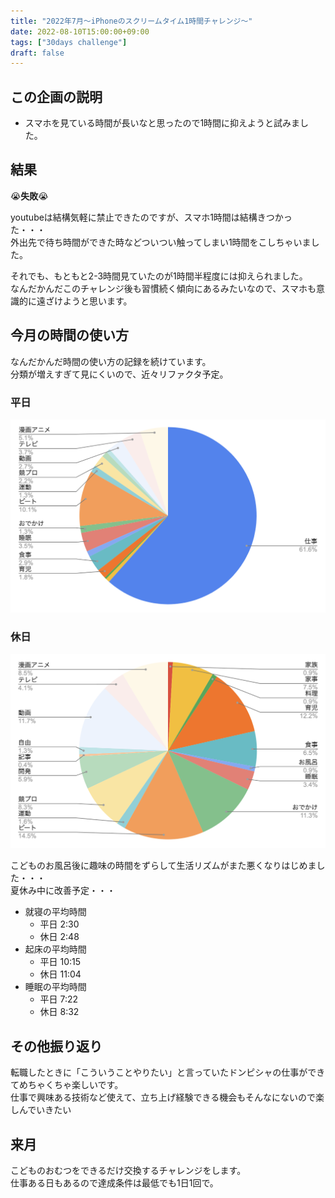 ```yaml
---
title: "2022年7月〜iPhoneのスクリームタイム1時間チャレンジ〜"
date: 2022-08-10T15:00:00+09:00
tags: ["30days challenge"]
draft: false
---
```


## この企画の説明

- スマホを見ている時間が長いなと思ったので1時間に抑えようと試みました。

## 結果

😭**失敗**😭

youtubeは結構気軽に禁止できたのですが、スマホ1時間は結構きつかった・・・  
外出先で待ち時間ができた時などついつい触ってしまい1時間をこしちゃいました。

それでも、もともと2-3時間見ていたのが1時間半程度には抑えられました。  
なんだかんだこのチャレンジ後も習慣続く傾向にあるみたいなので、スマホも意識的に遠ざけようと思います。

## 今月の時間の使い方

なんだかんだ時間の使い方の記録を続けています。  
分類が増えすぎて見にくいので、近々リファクタ予定。

### 平日

![weekday](weekday_schedule.png)

### 休日

![weekend](weekend_schedule.png)

こどものお風呂後に趣味の時間をずらして生活リズムがまた悪くなりはじめました・・・  
夏休み中に改善予定・・・

- 就寝の平均時間
  - 平日 2:30
  - 休日 2:48
- 起床の平均時間
  - 平日 10:15
  - 休日 11:04
- 睡眠の平均時間
  - 平日 7:22
  - 休日 8:32

## その他振り返り

転職したときに「こういうことやりたい」と言っていたドンピシャの仕事ができてめちゃくちゃ楽しいです。  
仕事で興味ある技術など使えて、立ち上げ経験できる機会もそんなにないので楽しんでいきたい

## 来月

こどものおむつをできるだけ交換するチャレンジをします。  
仕事ある日もあるので達成条件は最低でも1日1回で。
